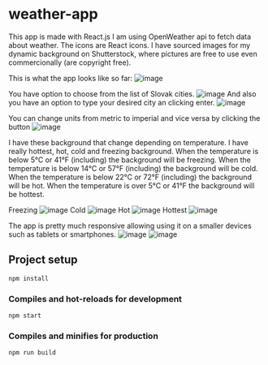 # weather-app
This app is made with React.js
I am using OpenWeather api to fetch data about weather. 
The icons are React icons.
I have sourced images for my dynamic background on Shutterstock, where pictures are free to use even commercionally (are copyright free).

This is what the app looks like so far:
![image](https://github.com/DarinaKasprisinova/weather-temperature-app/assets/61416662/cc824592-44da-4663-97fa-e19774fc6370)

You have option to choose from the list of Slovak cities.
![image](https://github.com/DarinaKasprisinova/weather-temperature-app/assets/61416662/b39c42c6-7a65-4233-9eb5-c1cc69b65ab4)
And also you have an option to type your desired city an clicking enter. 
![image](https://github.com/DarinaKasprisinova/weather-temperature-app/assets/61416662/6fd96a2b-38e4-4127-89b4-f202051e41bd)

You can change units from metric to imperial and vice versa by clicking the button 
![image](https://github.com/DarinaKasprisinova/weather-temperature-app/assets/61416662/03bf0d95-a82f-4b4c-80df-e8e31e7d56b8)

I have these background that change depending on temperature. I have really hottest, hot, cold and freezing background. 
When the temperature is below 5°C or 41°F (including) the background will be freezing.
When the temperature is below 14°C or 57°F (including) the background will be cold.
When the temperature is below 22°C or 72°F (including) the background will be hot.
When the temperature is over 5°C or 41°F the background will be hottest.

Freezing
![image](https://github.com/DarinaKasprisinova/weather-temperature-app/assets/61416662/89d066b3-f5db-42f8-8615-01a19d4df0aa)
Cold
![image](https://github.com/DarinaKasprisinova/weather-temperature-app/assets/61416662/65cdf55a-4103-454d-b9f9-9ec683e01778)
Hot
![image](https://github.com/DarinaKasprisinova/weather-temperature-app/assets/61416662/91f9012f-7e49-4cdf-9da7-c5ff72341fac)
Hottest
![image](https://github.com/DarinaKasprisinova/weather-temperature-app/assets/61416662/e7b7a2f9-4df8-4e15-83d7-0b1b813bd4a1)

The app is pretty much responsive allowing using it on a smaller devices such as tablets or smartphones. 
![image](https://github.com/DarinaKasprisinova/weather-temperature-app/assets/61416662/62d4357f-33fb-4f9a-a2cc-d609ea6cef3c)
![image](https://github.com/DarinaKasprisinova/weather-temperature-app/assets/61416662/70a67157-03eb-4b9d-81c7-52b8ce234ab3)



## Project setup
```
npm install
```

### Compiles and hot-reloads for development
```
npm start
```

### Compiles and minifies for production
```
npm run build
```

<!-- 

# Getting Started with Create React App

This project was bootstrapped with [Create React App](https://github.com/facebook/create-react-app).

## Available Scripts

In the project directory, you can run:

### `npm start`

Runs the app in the development mode.\
Open [http://localhost:3000](http://localhost:3000) to view it in your browser.

The page will reload when you make changes.\
You may also see any lint errors in the console.

### `npm test`

Launches the test runner in the interactive watch mode.\
See the section about [running tests](https://facebook.github.io/create-react-app/docs/running-tests) for more information.

### `npm run build`

Builds the app for production to the `build` folder.\
It correctly bundles React in production mode and optimizes the build for the best performance.

The build is minified and the filenames include the hashes.\
Your app is ready to be deployed!

See the section about [deployment](https://facebook.github.io/create-react-app/docs/deployment) for more information.

### `npm run eject`

**Note: this is a one-way operation. Once you `eject`, you can't go back!**

If you aren't satisfied with the build tool and configuration choices, you can `eject` at any time. This command will remove the single build dependency from your project.

Instead, it will copy all the configuration files and the transitive dependencies (webpack, Babel, ESLint, etc) right into your project so you have full control over them. All of the commands except `eject` will still work, but they will point to the copied scripts so you can tweak them. At this point you're on your own.

You don't have to ever use `eject`. The curated feature set is suitable for small and middle deployments, and you shouldn't feel obligated to use this feature. However we understand that this tool wouldn't be useful if you couldn't customize it when you are ready for it.

## Learn More

You can learn more in the [Create React App documentation](https://facebook.github.io/create-react-app/docs/getting-started).

To learn React, check out the [React documentation](https://reactjs.org/).

### Code Splitting

This section has moved here: [https://facebook.github.io/create-react-app/docs/code-splitting](https://facebook.github.io/create-react-app/docs/code-splitting)

### Analyzing the Bundle Size

This section has moved here: [https://facebook.github.io/create-react-app/docs/analyzing-the-bundle-size](https://facebook.github.io/create-react-app/docs/analyzing-the-bundle-size)

### Making a Progressive Web App

This section has moved here: [https://facebook.github.io/create-react-app/docs/making-a-progressive-web-app](https://facebook.github.io/create-react-app/docs/making-a-progressive-web-app)

### Advanced Configuration

This section has moved here: [https://facebook.github.io/create-react-app/docs/advanced-configuration](https://facebook.github.io/create-react-app/docs/advanced-configuration)

### Deployment

This section has moved here: [https://facebook.github.io/create-react-app/docs/deployment](https://facebook.github.io/create-react-app/docs/deployment)

### `npm run build` fails to minify

This section has moved here: [https://facebook.github.io/create-react-app/docs/troubleshooting#npm-run-build-fails-to-minify](https://facebook.github.io/create-react-app/docs/troubleshooting#npm-run-build-fails-to-minify)

-->
